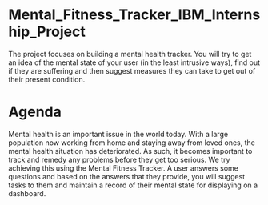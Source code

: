 # Mental_Fitness_Tracker_IBM_Internship_Project
The project focuses on building a mental health tracker.   You will try to get an idea of the mental state of your user (in the least intrusive ways), find out if they are suffering and then suggest measures they can take to get out of their present condition. 

# Agenda
Mental health is an important issue in the world today. With a large population now working from home and staying away from loved ones, the mental health situation has deteriorated. As such, it becomes important to track and remedy any problems before they get too serious.
We try achieving this using the Mental Fitness Tracker. A user answers some questions and based on the answers that they provide, you will suggest tasks to them and maintain a record of their mental state for displaying on a dashboard.
